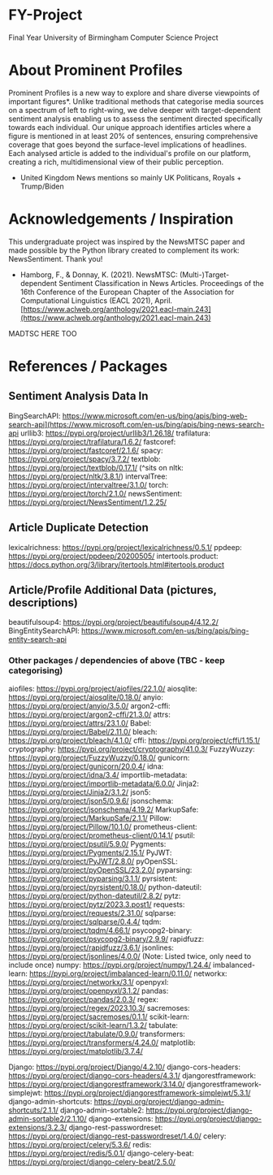 # FY-Project
Final Year University of Birmingham Computer Science Project

# About Prominent Profiles
Prominent Profiles is a new way to explore and share diverse viewpoints of important figures*. Unlike traditional methods that categorise media sources on a spectrum of left to right-wing, we delve deeper with target-dependent sentiment analysis enabling us to assess the sentiment directed specifically towards each individual. Our unique approach identifies articles where a figure is mentioned in at least 20% of sentences, ensuring comprehensive coverage that goes beyond the surface-level implications of headlines. Each analysed article is added to the individual's profile on our platform, creating a rich, multidimensional view of their public perception.

* United Kingdom News mentions so mainly UK Politicans, Royals + Trump/Biden

# Acknowledgements / Inspiration

This undergraduate project was inspired by the NewsMTSC paper and made possible by the Python library created to complement its work: NewsSentiment. Thank you!

- Hamborg, F., & Donnay, K. (2021). NewsMTSC: (Multi-)Target-dependent Sentiment Classification in News Articles. Proceedings of the 16th Conference of the European Chapter of the Association for Computational Linguistics (EACL 2021), April. [https://www.aclweb.org/anthology/2021.eacl-main.243](https://www.aclweb.org/anthology/2021.eacl-main.243)

MADTSC HERE TOO

# References / Packages

## Sentiment Analysis Data In
BingSearchAPI: https://www.microsoft.com/en-us/bing/apis/bing-web-search-api](https://www.microsoft.com/en-us/bing/apis/bing-news-search-api
urllib3: https://pypi.org/project/urllib3/1.26.18/
trafilatura: https://pypi.org/project/trafilatura/1.6.2/
fastcoref: https://pypi.org/project/fastcoref/2.1.6/
spacy: https://pypi.org/project/spacy/3.7.2/
textblob: https://pypi.org/project/textblob/0.17.1/
(^sits on nltk: https://pypi.org/project/nltk/3.8.1/)
intervalTree: https://pypi.org/project/intervaltree/3.1.0/
torch: https://pypi.org/project/torch/2.1.0/
newsSentiment: https://pypi.org/project/NewsSentiment/1.2.25/

## Article Duplicate Detection
lexicalrichness: https://pypi.org/project/lexicalrichness/0.5.1/
ppdeep: https://pypi.org/project/ppdeep/20200505/
intertools.product: https://docs.python.org/3/library/itertools.html#itertools.product


## Article/Profile Additional Data (pictures, descriptions)
beautifulsoup4: https://pypi.org/project/beautifulsoup4/4.12.2/
BingEntitySearchAPI: https://www.microsoft.com/en-us/bing/apis/bing-entity-search-api

### Other packages / dependencies of above (TBC - keep categorising)
aiofiles: https://pypi.org/project/aiofiles/22.1.0/
aiosqlite: https://pypi.org/project/aiosqlite/0.18.0/
anyio: https://pypi.org/project/anyio/3.5.0/
argon2-cffi: https://pypi.org/project/argon2-cffi/21.3.0/
attrs: https://pypi.org/project/attrs/23.1.0/
Babel: https://pypi.org/project/Babel/2.11.0/
bleach: https://pypi.org/project/bleach/4.1.0/
cffi: https://pypi.org/project/cffi/1.15.1/
cryptography: https://pypi.org/project/cryptography/41.0.3/
FuzzyWuzzy: https://pypi.org/project/FuzzyWuzzy/0.18.0/
gunicorn: https://pypi.org/project/gunicorn/20.0.4/
idna: https://pypi.org/project/idna/3.4/
importlib-metadata: https://pypi.org/project/importlib-metadata/6.0.0/
Jinja2: https://pypi.org/project/Jinja2/3.1.2/
json5: https://pypi.org/project/json5/0.9.6/
jsonschema: https://pypi.org/project/jsonschema/4.19.2/
MarkupSafe: https://pypi.org/project/MarkupSafe/2.1.1/
Pillow: https://pypi.org/project/Pillow/10.1.0/
prometheus-client: https://pypi.org/project/prometheus-client/0.14.1/
psutil: https://pypi.org/project/psutil/5.9.0/
Pygments: https://pypi.org/project/Pygments/2.15.1/
PyJWT: https://pypi.org/project/PyJWT/2.8.0/
pyOpenSSL: https://pypi.org/project/pyOpenSSL/23.2.0/
pyparsing: https://pypi.org/project/pyparsing/3.1.1/
pyrsistent: https://pypi.org/project/pyrsistent/0.18.0/
python-dateutil: https://pypi.org/project/python-dateutil/2.8.2/
pytz: https://pypi.org/project/pytz/2023.3.post1/
requests: https://pypi.org/project/requests/2.31.0/
sqlparse: https://pypi.org/project/sqlparse/0.4.4/
tqdm: https://pypi.org/project/tqdm/4.66.1/
psycopg2-binary: https://pypi.org/project/psycopg2-binary/2.9.9/
rapidfuzz: https://pypi.org/project/rapidfuzz/3.6.1/
jsonlines: https://pypi.org/project/jsonlines/4.0.0/ (Note: Listed twice, only need to include once)
numpy: https://pypi.org/project/numpy/1.24.4/
imbalanced-learn: https://pypi.org/project/imbalanced-learn/0.11.0/
networkx: https://pypi.org/project/networkx/3.1/
openpyxl: https://pypi.org/project/openpyxl/3.1.2/
pandas: https://pypi.org/project/pandas/2.0.3/
regex: https://pypi.org/project/regex/2023.10.3/
sacremoses: https://pypi.org/project/sacremoses/0.1.1/
scikit-learn: https://pypi.org/project/scikit-learn/1.3.2/
tabulate: https://pypi.org/project/tabulate/0.9.0/
transformers: https://pypi.org/project/transformers/4.24.0/
matplotlib: https://pypi.org/project/matplotlib/3.7.4/



Django: https://pypi.org/project/Django/4.2.10/
django-cors-headers: https://pypi.org/project/django-cors-headers/4.3.1/
djangorestframework: https://pypi.org/project/djangorestframework/3.14.0/
djangorestframework-simplejwt: https://pypi.org/project/djangorestframework-simplejwt/5.3.1/
django-admin-shortcuts: https://pypi.org/project/django-admin-shortcuts/2.1.1/
django-admin-sortable2: https://pypi.org/project/django-admin-sortable2/2.1.10/
django-extensions: https://pypi.org/project/django-extensions/3.2.3/
django-rest-passwordreset: https://pypi.org/project/django-rest-passwordreset/1.4.0/
celery: https://pypi.org/project/celery/5.3.6/
redis: https://pypi.org/project/redis/5.0.1/
django-celery-beat: https://pypi.org/project/django-celery-beat/2.5.0/
